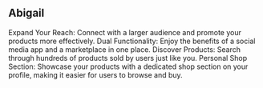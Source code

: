 ## Abigail

Expand Your Reach: Connect with a larger audience and promote your products more effectively.
Dual Functionality: Enjoy the benefits of a social media app and a marketplace in one place.
Discover Products: Search through hundreds of products sold by users just like you.
Personal Shop Section: Showcase your products with a dedicated shop section on your profile, making it easier for users to browse and buy.

